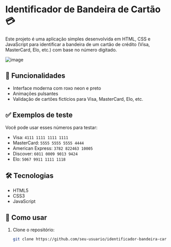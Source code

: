 # Identificador de Bandeira de Cartão 💳

Este projeto é uma aplicação simples desenvolvida em HTML, CSS e JavaScript para identificar a bandeira de um cartão de crédito (Visa, MasterCard, Elo, etc.) com base no número digitado.

![image](https://github.com/user-attachments/assets/21d363ef-c2a6-48a2-809b-2ad086cda445)

## 🚀 Funcionalidades

- Interface moderna com roxo neon e preto
- Animações pulsantes
- Validação de cartões fictícios para Visa, MasterCard, Elo, etc.

## ✅ Exemplos de teste

Você pode usar esses números para testar:

- Visa: `4111 1111 1111 1111`
- MasterCard: `5555 5555 5555 4444`
- American Express: `3782 822463 10005`
- Discover: `6011 0009 9013 9424`
- Elo: `5067 9911 1111 1118`

## 🛠️ Tecnologias

- HTML5
- CSS3
- JavaScript

## 📂 Como usar

1. Clone o repositório:
   ```bash
   git clone https://github.com/seu-usuario/identificador-bandeira-cartao.git

